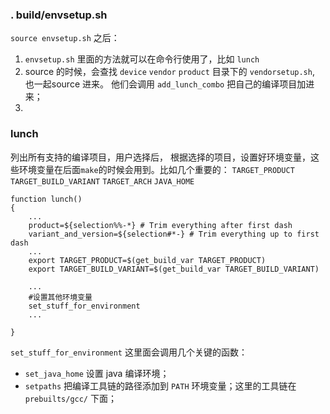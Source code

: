 ### . build/envsetup.sh

`source envsetup.sh` 之后：

1. `envsetup.sh` 里面的方法就可以在命令行使用了，比如 `lunch`
2. source 的时候，会查找 `device` `vendor` `product` 目录下的 `vendorsetup.sh`, 也一起source 进来。 他们会调用 `add_lunch_combo` 把自己的编译项目加进来；
3. 

### lunch

列出所有支持的编译项目，用户选择后， 根据选择的项目，设置好环境变量，这些环境变量在后面`make`的时候会用到。比如几个重要的：
`TARGET_PRODUCT` `TARGET_BUILD_VARIANT` `TARGET_ARCH` `JAVA_HOME`

```
function lunch()
{
	...
	product=${selection%%-*} # Trim everything after first dash
	variant_and_version=${selection#*-} # Trim everything up to first dash
	...
	export TARGET_PRODUCT=$(get_build_var TARGET_PRODUCT)
	export TARGET_BUILD_VARIANT=$(get_build_var TARGET_BUILD_VARIANT)

	...
	#设置其他环境变量
	set_stuff_for_environment
	...

}
```
`set_stuff_for_environment` 这里面会调用几个关键的函数：

* `set_java_home` 设置 java 编译环境；
* `setpaths` 把编译工具链的路径添加到 `PATH` 环境变量；这里的工具链在 `prebuilts/gcc/` 下面；
